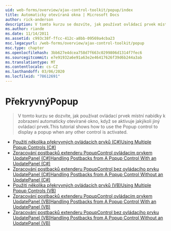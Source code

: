 ```yaml
---
uid: web-forms/overview/ajax-control-toolkit/popup/index
title: Automaticky otevíraná okna | Microsoft Docs
author: rick-anderson
description: V tomto kurzu se dozvíte, jak používat ovládací prvek místní nabídky k zobrazení automaticky otevírané okno, když se aktivuje jakýkoli jiný ovládací prvek.
ms.author: riande
ms.date: 11/14/2011
ms.assetid: c993c38f-ffcc-412c-a8bb-09569a4cba23
msc.legacyurl: /web-forms/overview/ajax-control-toolkit/popup
msc.type: chapter
ms.openlocfilehash: 3bb627e4dcea758d7f663c0299806d1314f7fec6
ms.sourcegitcommit: e7e91932a6e91a63e2e46417626f39d6b244a3ab
ms.translationtype: MT
ms.contentlocale: cs-CZ
ms.lasthandoff: 03/06/2020
ms.locfileid: "78612691"
---
```

# <a name="popup"></a><span data-ttu-id="c45d4-103">Překryvný</span><span class="sxs-lookup"><span data-stu-id="c45d4-103">Popup</span></span>

> <span data-ttu-id="c45d4-104">V tomto kurzu se dozvíte, jak používat ovládací prvek místní nabídky k zobrazení automaticky otevírané okno, když se aktivuje jakýkoli jiný ovládací prvek.</span><span class="sxs-lookup"><span data-stu-id="c45d4-104">This tutorial shows how to use the Popup control to display a popup when any other control is activated.</span></span>

- [<span data-ttu-id="c45d4-105">Použití několika překryvných ovládacích prvků (C#)</span><span class="sxs-lookup"><span data-stu-id="c45d4-105">Using Multiple Popup Controls (C#)</span></span>](using-multiple-popup-controls-cs.md)
- [<span data-ttu-id="c45d4-106">Zpracování postbacků extenderu PopupControl ovládacím prvkem UpdatePanel (C#)</span><span class="sxs-lookup"><span data-stu-id="c45d4-106">Handling Postbacks from A Popup Control With an UpdatePanel (C#)</span></span>](handling-postbacks-from-a-popup-control-with-an-updatepanel-cs.md)
- [<span data-ttu-id="c45d4-107">Zpracování postbacků extenderu PopupControl bez ovládacího prvku UpdatePanel (C#)</span><span class="sxs-lookup"><span data-stu-id="c45d4-107">Handling Postbacks from A Popup Control Without an UpdatePanel (C#)</span></span>](handling-postbacks-from-a-popup-control-without-an-updatepanel-cs.md)
- [<span data-ttu-id="c45d4-108">Použití několika překryvných ovládacích prvků (VB)</span><span class="sxs-lookup"><span data-stu-id="c45d4-108">Using Multiple Popup Controls (VB)</span></span>](using-multiple-popup-controls-vb.md)
- [<span data-ttu-id="c45d4-109">Zpracování postbacků extenderu PopupControl ovládacím prvkem UpdatePanel (VB)</span><span class="sxs-lookup"><span data-stu-id="c45d4-109">Handling Postbacks from A Popup Control With an UpdatePanel (VB)</span></span>](handling-postbacks-from-a-popup-control-with-an-updatepanel-vb.md)
- [<span data-ttu-id="c45d4-110">Zpracování postbacků extenderu PopupControl bez ovládacího prvku UpdatePanel (VB)</span><span class="sxs-lookup"><span data-stu-id="c45d4-110">Handling Postbacks from A Popup Control Without an UpdatePanel (VB)</span></span>](handling-postbacks-from-a-popup-control-without-an-updatepanel-vb.md)
